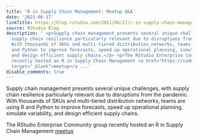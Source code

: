 ```yaml
---
title: 'R in Supply Chain Management: Meetup Q&A'
date: '2021-06-17'
linkTitle: https://blog.rstudio.com/2021/06/17/r-in-supply-chain-management-meetup-q-a/
source: RStudio Blog
description: ' <p>Supply chain management presents several unique challenges, with
  supply chain resilience particularly relevant due to disruptions from the pandemic.
  With thousands of SKUs and multi-tiered distribution networks, teams are using R
  and Python to improve forecasts, speed up operational planning, simulate variability,
  and design efficient supply chains.</p> <p>The RStudio Enterprise Community group
  recently hosted an R in Supply Chain Management <a href="https://community.rstudio.com/t/recording-of-r-in-supply-chain-management-rstudio-enterprise-virtual-meetup/104459"
  target="_blank">meetup</a ...'
disable_comments: true
---
```

 <p>Supply chain management presents several unique challenges, with supply chain resilience particularly relevant due to disruptions from the pandemic. With thousands of SKUs and multi-tiered distribution networks, teams are using R and Python to improve forecasts, speed up operational planning, simulate variability, and design efficient supply chains.</p> <p>The RStudio Enterprise Community group recently hosted an R in Supply Chain Management <a href="https://community.rstudio.com/t/recording-of-r-in-supply-chain-management-rstudio-enterprise-virtual-meetup/104459" target="_blank">meetup</a ...